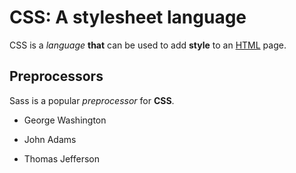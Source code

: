 # CSS: A stylesheet language

CSS is a _language_ **that** can be used to add **style** to an [HTML](/HTML) page.

## Preprocessors

Sass is a popular *preprocessor* for **CSS**.

- George Washington
* John Adams
+ Thomas Jefferson

